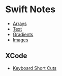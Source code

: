 
<h1>Swift Notes</h1>


* [Arrays](basics/Arrays)
* [Text](basics/Text.md)
* [Gradients](basics/Gradients)
* [Images](basics/Images)


<h2> XCode </h2>
  
  * [Keyboard Short Cuts](Xcode/Keyboard_Shortcuts)

  
  
  
  
